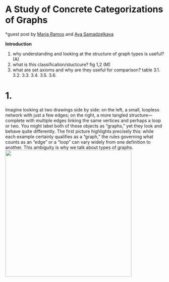 # A Study of Concrete Categorizations of Graphs
*guest post by [Maria Ramos]() and [Aya Samadzelkava]()

**Introduction**
1. why understanding and looking at the structure of graph types is useful? (A)   
3. what is this classification/stuctcure? fig 1,2 (M)
4. what are set axioms and why are they useful for comparison? table
   3.1.
   3.2.
   3.3.
   3.4.
   3.5.
   3.6.

# 1. 
Imagine looking at two drawings side by side: on the left, a small, loopless network with just a few edges; on the right, a more tangled structure—complete with multiple edges linking the same vertices and perhaps a loop or two. You might label both of these objects as “graphs,” yet they look and behave quite differently. The first picture highlights precisely this: while each example certainly qualifies as a “graph,” the rules governing what counts as an “edge” or a “loop” can vary widely from one definition to another. This ambiguity is why we talk about types of graphs.
<img src="images/graphs.jped"  width="400"/>
